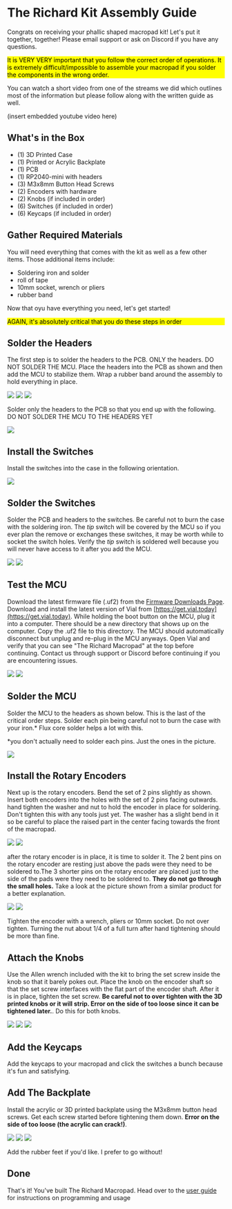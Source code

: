 # The Richard Kit Assembly Guide

Congrats on receiving your phallic shaped macropad kit! Let's put it together, together! Please email support or ask on Discord if you have any questions. 

<div style="background-color: yellow; color: black;">It is VERY VERY important that you follow the correct order of operations. It is extremely difficult/impossible to assemble your macropad if you solder the components in the wrong order.</div>

You can watch a short video from one of the streams we did which outlines most of the information but please follow along with the written guide as well.

(insert embedded youtube video here)

## What's in the Box
* (1) 3D Printed Case
* (1) Printed or Acrylic Backplate
* (1) PCB
* (1) RP2040-mini with headers
* (3) M3x8mm Button Head Screws
* (2) Encoders with hardware
* (2) Knobs (if included in order)
* (6) Switches (if included in order)
* (6) Keycaps (if included in order)

## Gather Required Materials
You will need everything that comes with the kit as well as a few other items. Those additional items include:

* Soldering iron and solder
* roll of tape
* 10mm socket, wrench or pliers
* rubber band

Now that oyu have everything you need, let's get started!

<div style="background-color: yellow; color: black;">AGAIN, it's absolutely critical that you do these steps in order</div>

## Solder the Headers

The first step is to solder the headers to the PCB. ONLY the headers. DO NOT SOLDER THE MCU. Place the headers into the PCB as shown and then add the MCU to stabilize them. Wrap a rubber band around the assembly to hold everything in place.

![](/assets/Richard/PXL_20230710_013040690.jpg)
![](/assets/Richard/PXL_20230710_013057459.jpg)
![](/assets/Richard/PXL_20230710_013124243.jpg)

Solder only the headers to the PCB so that you end up with the following. DO NOT SOLDER THE MCU TO THE HEADERS YET

![](/assets/Richard/PXL_20230710_013300382.jpg)

## Install the Switches

Install the switches into the case in the following orientation. 

![](/assets/Richard/PXL_20230710_013506211.jpg)

## Solder the Switches

Solder the PCB and headers to the switches. Be careful not to burn the case with the soldering iron. The *tip* switch will be covered by the MCU so if you ever plan the remove or exchanges these switches, it may be worth while to socket the switch holes. Verify the *tip* switch is soldered well because you will never have access to it after you add the MCU.

![](/assets/Richard/PXL_20230710_013529626.jpg)
![](/assets/Richard/PXL_20230710_013633530.jpg)

## Test the MCU

Download the latest firmware file (.uf2) from the [Firmware Downloads Page](). Download and install the latest version of Vial from [https://get.vial.today](https://get.vial.today). While holding the boot button on the MCU, plug it into a computer. There should be a new directory that shows up on the computer. Copy the .uf2 file to this directory. The MCU should automatically disconnect but unplug and re-plug in the MCU anyways. Open Vial and verify that you can see "The Richard Macropad" at the top before continuing. Contact us through support or Discord before continuing if you are encountering issues.

![](/assets/Richard/PXL_20230710_013710727.jpg)
![](/assets/Richard/PXL_20230710_013731638.jpg)

## Solder the MCU

Solder the MCU to the headers as shown below. This is the last of the critical order steps. Solder each pin being careful not to burn the case with your iron.* Flux core solder helps a lot with this.

*you don't actually need to solder each pins. Just the ones in the picture.

![](/assets/Richard/PXL_20230710_013924498.jpg)

## Install the Rotary Encoders

Next up is the rotary encoders. Bend the set of 2 pins slightly as shown. Insert both encoders into the holes with the set of 2 pins facing outwards. hand tighten the washer and nut to hold the encoder in place for soldering. Don't tighten this with any tools just yet. The washer has a slight bend in it so be careful to place the raised part in the center facing towards the front of the macropad.

![](/assets/Richard/PXL_20230710_014424380.jpg)
![](/assets/Richard/PXL_20230710_014401763.jpg)

after the rotary encoder is in place, it is time to solder it. The 2 bent pins on the rotary encoder are resting just above the pads were they need to be soldered to.The 3 shorter pins on the rotary encoder are placed just to the side of the pads were they need to be soldered to. **They do not go through the small holes.** Take a look at the picture shown from a similar product for a better explanation.

![](/assets/Richard/PXL_20230710_014630039.jpg)
![](/assets/GB3/gb3-assembly-18-encoder-solder.jpg)

Tighten the encoder with a wrench, pliers or 10mm socket. Do not over tighten. Turning the nut about 1/4 of a full turn after hand tightening should be more than fine.

## Attach the Knobs

Use the Allen wrench included with the kit to bring the set screw inside the knob so that it barely pokes out. Place the knob on the encoder shaft so that the set screw interfaces with the flat part of the encoder shaft. After it is in place, tighten the set screw. **Be careful not to over tighten with the 3D printed knobs or it will strip. Error on the side of too loose since it can be tightened later.**. Do this for both knobs.

![](/assets/GB3/gb3-assembly-20-knob.jpg)
![](/assets/GB3/gb3-assembly-21-knob.jpg)
![](/assets/Richard/PXL_20230710_014657325.jpg)

## Add the Keycaps
Add the keycaps to your macropad and click the switches a bunch because it's fun and satisfying.

## Add The Backplate
Install the acrylic or 3D printed backplate using the M3x8mm button head screws. Get each screw started before tightening them down. **Error on the side of too loose (the acrylic can crack!)**. 

![](/assets/Richard/PXL_20230710_014847102.jpg)
![](/assets/Richard/PXL_20230710_014946986.jpg)
![](/assets/Richard/PXL_20230710_015208893.jpg)

Add the rubber feet if you'd like. I prefer to go without!

## Done
That's it! You've built The Richard Macropad. Head over to the [user guide](/Richard/#programming-and-usage) for instructions on programming and usage

